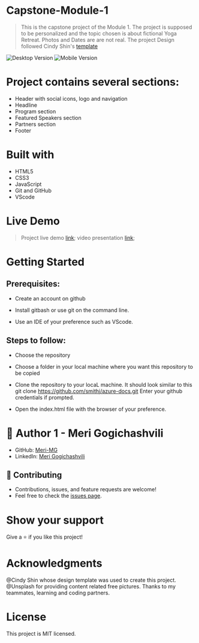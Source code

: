# Capstone-Module-1
> This is the capstone project of the Module 1. The project is supposed to be personalized and the topic chosen is about fictional Yoga Retreat. Photos and Dates are are not real. 
The project Design followed Cindy Shin's [template](https://www.behance.net/gallery/29845175/CC-Global-Summit-2015)

![Desktop Version](https://raw.github.com/Meri-MG/Capstone-Module-01/casptone/images/desktop.png)
![Mobile Version](https://raw.github.com/Meri-MG/Capstone-Module-01/casptone/images/monile.png)

# Project contains several sections:

- Header with social icons, logo and navigation
- Headline 
- Program section
- Featured Speakers section
- Partners section
- Footer

# Built with
- HTML5
- CSS3
- JavaScript
- Git and GitHub
- VScode

# Live Demo
> Project live demo [link](https://meri-mg.github.io/Capstone-Module-01/);
> video presentation [link]();

# Getting Started
## Prerequisites:


- Create an account on github

- Install gitbash or use git on the command line.

- Use an IDE of your preference such as VScode.

## Steps to follow:


- Choose the repository

- Choose a folder in your local machine where you want this repository to be copied

- Clone the repository to your locaL machine.
It should look similar to this git clone https://github.com/smithj/azure-docs.git Enter your github credentials if prompted.

- Open the index.html file with the browser of your preference.


# 👤 Author 1 - Meri Gogichashvili
- GitHub: [Meri-MG](https://github.com/Meri-MG) 
- LinkedIn: [Meri Gogichashvili](https://www.linkedin.com/feed/)

## 🤝 Contributing
- Contributions, issues, and feature requests are welcome!
- Feel free to check the [issues page](https://github.com/Meri-MG/Capstone-Module-01/issues).

# Show your support
Give a ⭐ if you like this project!

# Acknowledgments
@Cindy Shin whose design template was used to create this project.
@Unsplash for providing content related free pictures.
Thanks to my teammates, learning and coding partners.


# License
This project is MIT licensed.




